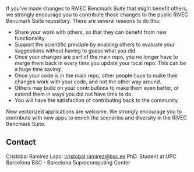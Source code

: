 If you've made changes to RiVEC Bencmark Suite that might benefit others, we strongly encourage
you to contribute those changes to the public RiVEC Bencmark Suite repository. There are
several reasons to do this:
 * Share your work with others, so that they can benefit from new functionality.
 * Support the scientific principle by enabling others to evaluate your
   suggestions without having to guess what you did.
 * Once your changes are part of the main repo, you no longer have to merge
   them back in every time you update your local repo. This can be a huge time
   saving!
 * Once your code is in the main repo, other people have to make their changes
   work with your code, and not the other way around.
 * Others may build on your contributions to make them even better, or extend
   them in ways you did not have time to do.
 * You will have the satisfaction of contributing back to the community.

New vectorized applications are welcome. We strongly encourage you to contribute with new apps to 
enrich the scenarios and diversity in the RiVEC Bencmark Suite.

## Contact
Cristóbal Ramírez Lazo: cristobal.ramirez@bsc.es
PhD. Student at UPC Barcelona
BSC - Barcelona Supercomputing Center